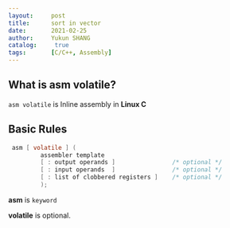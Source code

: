 ```yaml
---
layout:     post
title:      sort in vector
date:       2021-02-25
author:     Yukun SHANG
catalog: 	 true
tags:       [C/C++, Assembly]
---
```


## What is asm volatile?

`asm volatile` is Inline assembly in **Linux C**

## Basic Rules

```c
 asm [ volatile ] (  
         assembler template
         [ : output operands ]                /* optional */
         [ : input operands  ]                /* optional */
         [ : list of clobbered registers ]    /* optional */
         );
```

**asm** is `keyword`

**volatile** is optional. 

